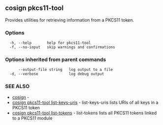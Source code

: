 ## cosign pkcs11-tool

Provides utilities for retrieving information from a PKCS11 token.

### Options

```
  -h, --help       help for pkcs11-tool
  -f, --no-input   skip warnings and confirmations
```

### Options inherited from parent commands

```
      --output-file string   log output to a file
  -d, --verbose              log debug output
```

### SEE ALSO

* [cosign](cosign.md)	 - 
* [cosign pkcs11-tool list-keys-uris](cosign_pkcs11-tool_list-keys-uris.md)	 - list-keys-uris lists URIs of all keys in a PKCS11 token
* [cosign pkcs11-tool list-tokens](cosign_pkcs11-tool_list-tokens.md)	 - list-tokens lists all PKCS11 tokens linked to a PKCS11 module

